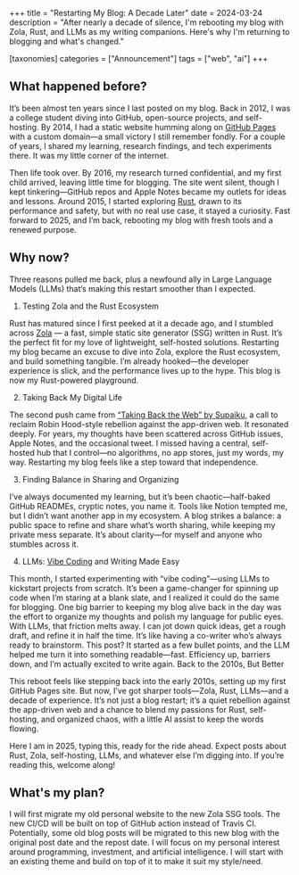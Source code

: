 +++
title = "Restarting My Blog: A Decade Later" 
date = 2024-03-24
description = "After nearly a decade of silence, I'm rebooting my blog with Zola, Rust, and LLMs as my writing companions. Here's why I'm returning to blogging and what's changed."

[taxonomies]
categories = ["Announcement"]
tags = ["web", "ai"]
+++

## What happened before?

It’s been almost ten years since I last posted on my blog. Back in 2012, I was a college student diving into GitHub, open-source projects, and self-hosting. By 2014, I had a static website humming along on [GitHub Pages](https://pages.github.com/) with a custom domain—a small victory I still remember fondly. For a couple of years, I shared my learning, research findings, and tech experiments there. It was my little corner of the internet.

Then life took over. By 2016, my research turned confidential, and my first child arrived, leaving little time for blogging. The site went silent, though I kept tinkering—GitHub repos and Apple Notes became my outlets for ideas and lessons. Around 2015, I started exploring [Rust](https://www.rust-lang.org/), drawn to its performance and safety, but with no real use case, it stayed a curiosity. Fast forward to 2025, and I’m back, rebooting my blog with fresh tools and a renewed purpose.

## Why now? 

Three reasons pulled me back, plus a newfound ally in Large Language Models (LLMs) that’s making this restart smoother than I expected.
1. Testing Zola and the Rust Ecosystem

Rust has matured since I first peeked at it a decade ago, and I stumbled across [Zola](https://www.getzola.org/) — a fast, simple static site generator (SSG) written in Rust. It’s the perfect fit for my love of lightweight, self-hosted solutions. Restarting my blog became an excuse to dive into Zola, explore the Rust ecosystem, and build something tangible. I’m already hooked—the developer experience is slick, and the performance lives up to the hype. This blog is now my Rust-powered playground.

2. Taking Back My Digital Life

The second push came from [“Taking Back the Web” by Supaiku](https://supaiku.com/taking-back-the-web), a call to reclaim Robin Hood-style rebellion against the app-driven web. It resonated deeply. For years, my thoughts have been scattered across GitHub issues, Apple Notes, and the occasional tweet. I missed having a central, self-hosted hub that I control—no algorithms, no app stores, just my words, my way. Restarting my blog feels like a step toward that independence.

3. Finding Balance in Sharing and Organizing

I’ve always documented my learning, but it’s been chaotic—half-baked GitHub READMEs, cryptic notes, you name it. Tools like Notion tempted me, but I didn’t want another app in my ecosystem. A blog strikes a balance: a public space to refine and share what’s worth sharing, while keeping my private mess separate. It’s about clarity—for myself and anyone who stumbles across it.

4. LLMs: [Vibe Coding](https://x.com/karpathy/status/1886192184808149383) and Writing Made Easy

This month, I started experimenting with “vibe coding”—using LLMs to kickstart projects from scratch. It’s been a game-changer for spinning up code when I’m staring at a blank slate, and I realized it could do the same for blogging. One big barrier to keeping my blog alive back in the day was the effort to organize my thoughts and polish my language for public eyes. With LLMs, that friction melts away. I can jot down quick ideas, get a rough draft, and refine it in half the time. It’s like having a co-writer who’s always ready to brainstorm. This post? It started as a few bullet points, and the LLM helped me turn it into something readable—fast. Efficiency up, barriers down, and I’m actually excited to write again.
Back to the 2010s, But Better

This reboot feels like stepping back into the early 2010s, setting up my first GitHub Pages site. But now, I’ve got sharper tools—Zola, Rust, LLMs—and a decade of experience. It’s not just a blog restart; it’s a quiet rebellion against the app-driven web and a chance to blend my passions for Rust, self-hosting, and organized chaos, with a little AI assist to keep the words flowing.

Here I am in 2025, typing this, ready for the ride ahead. Expect posts about Rust, Zola, self-hosting, LLMs, and whatever else I’m digging into. If you’re reading this, welcome along!

## What's my plan?

I will first migrate my old personal website to the new Zola SSG tools. The new CI/CD will be built on top of GitHub action instead of Travis CI. Potentially, some old blog posts will be migrated to this new blog with the original post date and the repost date. I will focus on my personal interest around programming, investment, and artificial intelligence. I will start with
an existing theme and build on top of it to make it suit my style/need. 

